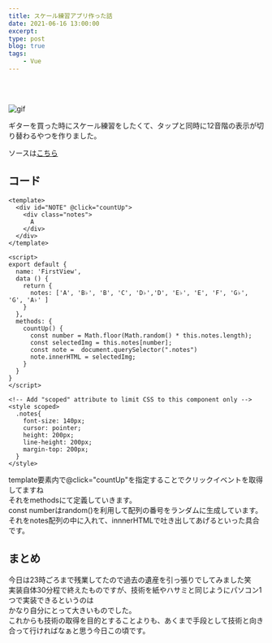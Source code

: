 ```yaml
---
title: スケール練習アプリ作った話
date: 2021-06-16 13:00:00
excerpt:
type: post
blog: true
tags:
    - Vue
---
```

<br>
<br>

![gif](https://pedantic-goldberg-e70663.netlify.app/image/0617.gif)  

ギターを買った時にスケール練習をしたくて、タップと同時に12音階の表示が切り替わるやつを作りました。
  
ソースは[こちら](https://github.com/yusakuOono/practice-guitar)  

## コード
```
<template>
  <div id="NOTE" @click="countUp">
    <div class="notes">
      A
    </div>
  </div>
</template>

<script>
export default {
  name: 'FirstView',
  data () {
    return {
      notes: ['A', 'B♭', 'B', 'C', 'D♭','D', 'E♭', 'E', 'F', 'G♭', 'G', 'A♭' ]
    }
  },
  methods: {
    countUp() {
      const number = Math.floor(Math.random() * this.notes.length);
      const selectedImg = this.notes[number];
      const note =  document.querySelector(".notes")
      note.innerHTML = selectedImg;
    }
  }
}
</script>

<!-- Add "scoped" attribute to limit CSS to this component only -->
<style scoped>
  .notes{
    font-size: 140px;
    cursor: pointer;
    height: 200px;
    line-height: 200px;   
    margin-top: 200px; 
  }
</style>
```


template要素内で@click="countUp"を指定することでクリックイベントを取得してますね  
それをmethodsにて定義していきます。  
const numberはrandom()を利用して配列の番号をランダムに生成しています。  
それをnotes配列の中に入れて、innnerHTMLで吐き出してあげるといった具合です。


## まとめ
今日は23時ごろまで残業してたので過去の遺産を引っ張りでしてみました笑  
実装自体30分程で終えたものですが、技術を紙やハサミと同じようにパソコン1つで実装できるというのは  
かなり自分にとって大きいものでした。  
これからも技術の取得を目的とすることよりも、あくまで手段として技術と向き合って行ければなぁと思う今日この頃です。